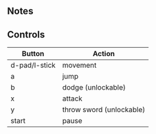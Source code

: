 
## Notes

## Controls

|Button| Action |
|--|--|
| d-pad/l-stick| movement |
| a| jump |
| b| dodge (unlockable) |
| x| attack |
| y| throw sword (unlockable) |
| start| pause |
